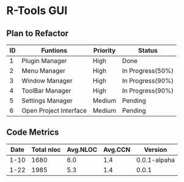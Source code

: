 # R-Tools GUI

## Plan to Refactor
ID   | Funtions                  | Priority |   Status  
---  | -------------             | ----     |    ----    
1    | Plugin Manager            | High     |    Done 
2    | Menu Manager              | High     |    In Progress(50%)
3    | Window Manager            | High     |    In Progress(90%)
4    | ToolBar Manager           | High     |    In Progress(90%)
5    | Settings Manager          | Medium   |    Pending
6    | Open Project Interface    | Medium   |    Pending


## Code Metrics
Date  |  Total nloc  |  Avg.NLOC  |  Avg.CCN |  Version
---   |  ---         |  ---       |  ---     |  ---
1-10  |  1680        |  6.0       |  1.4     |  0.0.1-alpaha
1-22  |  1985        |  5.3       |  1.4     |  0.0.1
